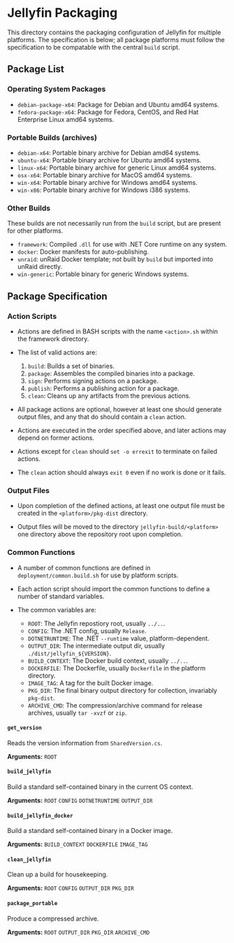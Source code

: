 # Jellyfin Packaging

This directory contains the packaging configuration of Jellyfin for multiple platforms. The specification is below; all package platforms must follow the specification to be compatable with the central `build` script.

## Package List

### Operating System Packages

* `debian-package-x64`: Package for Debian and Ubuntu amd64 systems.
* `fedora-package-x64`: Package for Fedora, CentOS, and Red Hat Enterprise Linux amd64 systems.

### Portable Builds (archives)

* `debian-x64`: Portable binary archive for Debian amd64 systems.
* `ubuntu-x64`: Portable binary archive for Ubuntu amd64 systems.
* `linux-x64`: Portable binary archive for generic Linux amd64 systems.
* `osx-x64`: Portable binary archive for MacOS amd64 systems.
* `win-x64`: Portable binary archive for Windows amd64 systems.
* `win-x86`: Portable binary archive for Windows i386 systems.

### Other Builds

These builds are not necessarily run from the `build` script, but are present for other platforms.

* `framework`: Compiled `.dll` for use with .NET Core runtime on any system.
* `docker`: Docker manifests for auto-publishing.
* `unraid`: unRaid Docker template; not built by `build` but imported into unRaid directly.
* `win-generic`: Portable binary for generic Windows systems.

## Package Specification

### Action Scripts

* Actions are defined in BASH scripts with the name `<action>.sh` within the framework directory.

* The list of valid actions are:

    1. `build`: Builds a set of binaries.
    2. `package`: Assembles the compiled binaries into a package.
    3. `sign`: Performs signing actions on a package.
    4. `publish`: Performs a publishing action for a package.
    5. `clean`: Cleans up any artifacts from the previous actions.

* All package actions are optional, however at least one should generate output files, and any that do should contain a `clean` action.

* Actions are executed in the order specified above, and later actions may depend on former actions.

* Actions except for `clean` should `set -o errexit` to terminate on failed actions.

* The `clean` action should always `exit 0` even if no work is done or it fails.

### Output Files

* Upon completion of the defined actions, at least one output file must be created in the `<platform>/pkg-dist` directory.

* Output files will be moved to the directory `jellyfin-build/<platform>` one directory above the repository root upon completion.

### Common Functions

* A number of common functions are defined in `deployment/common.build.sh` for use by platform scripts.

* Each action script should import the common functions to define a number of standard variables.

* The common variables are:

    * `ROOT`: The Jellyfin repostiory root, usually `../..`.
    * `CONFIG`: The .NET config, usually `Release`.
    * `DOTNETRUNTIME`: The .NET `--runtime` value, platform-dependent.
    * `OUTPUT_DIR`: The intermediate output dir, usually `./dist/jellyfin_${VERSION}`.
    * `BUILD_CONTEXT`: The Docker build context, usually `../..`.
    * `DOCKERFILE`: The Dockerfile, usually `Dockerfile` in the platform directory.
    * `IMAGE_TAG`: A tag for the built Docker image.
    * `PKG_DIR`: The final binary output directory for collection, invariably `pkg-dist`.
    * `ARCHIVE_CMD`: The compression/archive command for release archives, usually `tar -xvzf` or `zip`.

#### `get_version`

Reads the version information from `SharedVersion.cs`.

**Arguments:** `ROOT`

#### `build_jellyfin`

Build a standard self-contained binary in the current OS context.

**Arguments:** `ROOT` `CONFIG` `DOTNETRUNTIME` `OUTPUT_DIR`

#### `build_jellyfin_docker`

Build a standard self-contained binary in a Docker image.

**Arguments:** `BUILD_CONTEXT` `DOCKERFILE` `IMAGE_TAG`

#### `clean_jellyfin`

Clean up a build for housekeeping.

**Arguments:** `ROOT` `CONFIG` `OUTPUT_DIR` `PKG_DIR`

#### `package_portable`

Produce a compressed archive.

**Arguments:** `ROOT` `OUTPUT_DIR` `PKG_DIR` `ARCHIVE_CMD`

